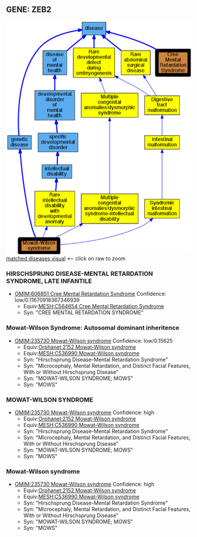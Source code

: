 
## GENE: ZEB2

![image](ZEB2.png)
[matched diseases visual](ZEB2.png)  <-- click on raw to zoom


### HIRSCHSPRUNG DISEASE-MENTAL RETARDATION SYNDROME, LATE INFANTILE
 * [OMIM:606851 Cree Mental Retardation Syndrome](http://beta.monarchinitiative.org/disease/OMIM:606851) Confidence: low/0.11670918367346939
    * Equiv:[MESH:C564654 Cree Mental Retardation Syndrome](http://beta.monarchinitiative.org/disease/MESH:C564654)
    * Syn: "CREE MENTAL RETARDATION SYNDROME"

### Mowat-Wilson Syndrome: Autosomal dominant inheritence
 * [OMIM:235730 Mowat-Wilson syndrome](http://beta.monarchinitiative.org/disease/OMIM:235730) Confidence: low/0.15625
    * Equiv:[Orphanet:2152 Mowat-Wilson syndrome](http://beta.monarchinitiative.org/disease/Orphanet:2152)
    * Equiv:[MESH:C536990 Mowat-Wilson syndrome](http://beta.monarchinitiative.org/disease/MESH:C536990)
    * Syn: "Hirschsprung Disease-Mental Retardation Syndrome"
    * Syn: "Microcephaly, Mental Retardation, and Distinct Facial Features, With or Without Hirschsprung Disease"
    * Syn: "MOWAT-WILSON SYNDROME; MOWS"
    * Syn: "MOWS"

### MOWAT-WILSON SYNDROME
 * [OMIM:235730 Mowat-Wilson syndrome](http://beta.monarchinitiative.org/disease/OMIM:235730) Confidence: high
    * Equiv:[Orphanet:2152 Mowat-Wilson syndrome](http://beta.monarchinitiative.org/disease/Orphanet:2152)
    * Equiv:[MESH:C536990 Mowat-Wilson syndrome](http://beta.monarchinitiative.org/disease/MESH:C536990)
    * Syn: "Hirschsprung Disease-Mental Retardation Syndrome"
    * Syn: "Microcephaly, Mental Retardation, and Distinct Facial Features, With or Without Hirschsprung Disease"
    * Syn: "MOWAT-WILSON SYNDROME; MOWS"
    * Syn: "MOWS"

### Mowat-Wilson syndrome
 * [OMIM:235730 Mowat-Wilson syndrome](http://beta.monarchinitiative.org/disease/OMIM:235730) Confidence: high
    * Equiv:[Orphanet:2152 Mowat-Wilson syndrome](http://beta.monarchinitiative.org/disease/Orphanet:2152)
    * Equiv:[MESH:C536990 Mowat-Wilson syndrome](http://beta.monarchinitiative.org/disease/MESH:C536990)
    * Syn: "Hirschsprung Disease-Mental Retardation Syndrome"
    * Syn: "Microcephaly, Mental Retardation, and Distinct Facial Features, With or Without Hirschsprung Disease"
    * Syn: "MOWAT-WILSON SYNDROME; MOWS"
    * Syn: "MOWS"

